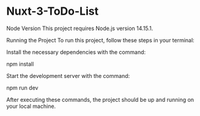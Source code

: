 # Nuxt-3-ToDo-List

Node Version
This project requires Node.js version 14.15.1.

Running the Project
To run this project, follow these steps in your terminal:

Install the necessary dependencies with the command:

npm install

Start the development server with the command:

npm run dev

After executing these commands, the project should be up and running on your local machine.

